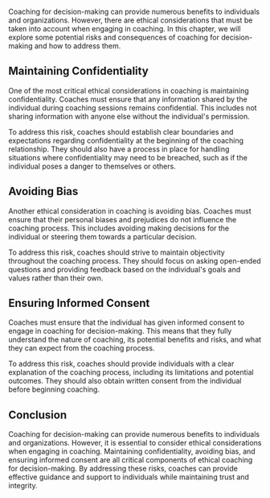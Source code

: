 
Coaching for decision-making can provide numerous benefits to individuals and organizations. However, there are ethical considerations that must be taken into account when engaging in coaching. In this chapter, we will explore some potential risks and consequences of coaching for decision-making and how to address them.

Maintaining Confidentiality
---------------------------

One of the most critical ethical considerations in coaching is maintaining confidentiality. Coaches must ensure that any information shared by the individual during coaching sessions remains confidential. This includes not sharing information with anyone else without the individual's permission.

To address this risk, coaches should establish clear boundaries and expectations regarding confidentiality at the beginning of the coaching relationship. They should also have a process in place for handling situations where confidentiality may need to be breached, such as if the individual poses a danger to themselves or others.

Avoiding Bias
-------------

Another ethical consideration in coaching is avoiding bias. Coaches must ensure that their personal biases and prejudices do not influence the coaching process. This includes avoiding making decisions for the individual or steering them towards a particular decision.

To address this risk, coaches should strive to maintain objectivity throughout the coaching process. They should focus on asking open-ended questions and providing feedback based on the individual's goals and values rather than their own.

Ensuring Informed Consent
-------------------------

Coaches must ensure that the individual has given informed consent to engage in coaching for decision-making. This means that they fully understand the nature of coaching, its potential benefits and risks, and what they can expect from the coaching process.

To address this risk, coaches should provide individuals with a clear explanation of the coaching process, including its limitations and potential outcomes. They should also obtain written consent from the individual before beginning coaching.

Conclusion
----------

Coaching for decision-making can provide numerous benefits to individuals and organizations. However, it is essential to consider ethical considerations when engaging in coaching. Maintaining confidentiality, avoiding bias, and ensuring informed consent are all critical components of ethical coaching for decision-making. By addressing these risks, coaches can provide effective guidance and support to individuals while maintaining trust and integrity.
